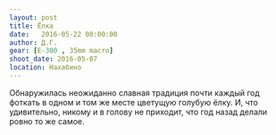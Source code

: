 ```yaml
---
layout: post
title: Ёлка
date:   2016-05-22 00:00:00
author: Д.Г.
gear: [E-300 , 35mm macro]
shoot_date: 2016-05-07
location: Нахабино
---
```


Обнаружилась неожиданно славная традиция почти каждый год фоткать в одном и том же месте цветущую голубую ёлку. И, что удивительно, никому и в голову не приходит, что год назад делали ровно то же самое.
